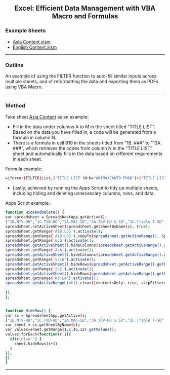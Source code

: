 <h2 align="center">Excel: Efficient Data Management with VBA Macro and Formulas</h1>
</div>

### Example Sheets
- [Asia Content.xlsm](https://github.com/Pwang0722/Excel_DataManagement/raw/main/(Asia%20Content)%20Clean%20Template.xlsm)
- [English Content.xlsm](https://github.com/Pwang0722/Excel_DataManagement/raw/main/(English%20Content)%20Clean%20Template.xlsm)
---

### Outline
An example of using the FILTER function to auto-fill similar inputs across multiple sheets, and of reformatting the data and exporting them as PDFs using VBA Macro.

---

### Ｍethod 
Take sheet [Asia Content](https://danielpw.page.link/AsiaContent) as an example:
- Fill in the data under columns A to M in the sheet titled "TITLE LIST". Based on the data you have filled in, a code will be generated from a formula in column N.
- There is a formula in cell B19 in the sheets titled from "1B. ###" to "13A. ###", which retrieves the codes from column N in the "TITLE LIST" sheet and automatically fills in the data based on different requirements in each sheet.

Formula example:
  ```bash
  =iferror(FILTER(List,('TITLE LIST'!N:N="ANIMAXCANTO FM00")+('TITLE LIST'!N:N="ANIMAXSOT ONLY00")))
  ```
 - Lastly, achieved by running the Apps Script to tidy up multiple sheets, including hiding and deleting unnecessary columns, rows, and data.

  Apps Script example:
  ```bash
  function HideAndDelete() {
  var spreadsheet = SpreadsheetApp.getActive();
  ["1B.NTV-HD","1C.TVB-HD","2A.MAC-SD","3A.TRV-HD & SD","3C.Triple T-SD","4B.AST-HD","4D.AST-DIGITAL","4E.TMNet-HD","5A.ME-HD","5B.SH-HD","5E.ST-HD","5F.PPCTV-SD","5G.WEW-HD","6A.MNC-HD","6C.FIM-HD","6D.TNV-HD","6J.DensTV-HD","6K.NEX-P","7A.SKC-SD","7C.PHP-GEN-SD","7D.CIGNAL-SD","8A.Media-HD","8B.Dhiraagu-HD","11A.Canal+ -HD"].forEach(function (s){
  spreadsheet.setActiveSheet(spreadsheet.getSheetByName(s), true);
  spreadsheet.getRange('A18:L55').activate();
  spreadsheet.getRange('A18:L55').copyTo(spreadsheet.getActiveRange(), SpreadsheetApp.CopyPasteType.PASTE_VALUES, false);
  spreadsheet.getRange('G:G').activate();
  spreadsheet.getActiveSheet().hideColumns(spreadsheet.getActiveRange().getColumn(), spreadsheet.getActiveRange().getNumColumns());
  spreadsheet.getRange('A:A').activate();
  spreadsheet.getActiveSheet().hideColumns(spreadsheet.getActiveRange().getColumn(), spreadsheet.getActiveRange().getNumColumns());
  spreadsheet.getRange('5:16').activate();
  spreadsheet.getActiveSheet().hideRows(spreadsheet.getActiveRange().getRow(), spreadsheet.getActiveRange().getNumRows());
  spreadsheet.getRange('2:2').activate();
  spreadsheet.getActiveSheet().hideRows(spreadsheet.getActiveRange().getRow(), spreadsheet.getActiveRange().getNumRows());
  spreadsheet.getRange('K3:L4').activate();
  spreadsheet.getActiveRangeList().clear({contentsOnly: true, skipFilteredRows: true});
    
})
};


function HideRow() {
  var ss = SpreadsheetApp.getActive();
  ["1B.NTV-HD","1C.TVB-HD","2A.MAC-SD","3A.TRV-HD & SD","3C.Triple T-SD","4B.AST-HD","4D.AST-DIGITAL","4E.TMNet-HD","5A.ME-HD","5B.SH-HD","5E.ST-HD","5F.PPCTV-SD","5G.WEW-HD","6A.MNC-HD","6C.FIM-HD","6D.TNV-HD","6J.DensTV-HD","6K.NEX-P","7A.SKC-SD","7C.PHP-GEN-SD","7D.CIGNAL-SD","8A.Media-HD","8B.Dhiraagu-HD","11A.Canal+ -HD"].forEach(function (s){
  var sheet = ss.getSheetByName(s);
  var values=sheet.getRange(1,1,45,12).getValues();
  values.forEach(function(r,i){
    if(r[0]=='') {
      sheet.hideRows(i+1)
    }
  });
  })
}
  ```
---
